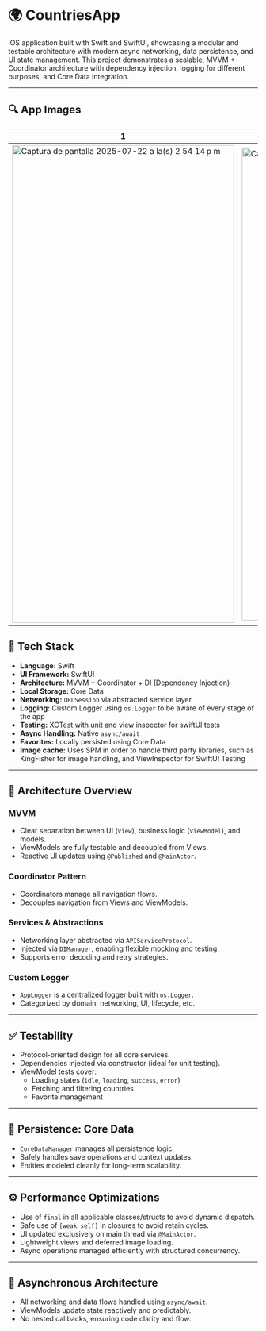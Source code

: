 # 🌍 CountriesApp

iOS application built with Swift and SwiftUI, showcasing a modular and testable architecture with modern async networking, data persistence, and UI state management. This project demonstrates a scalable, MVVM + Coordinator architecture with dependency injection, logging for different purposes, and Core Data integration.

---

## 🔍 App Images
| 1  | 2 | 3 | 4 |
|---|---|---|---|
| <img width="448" height="963" alt="Captura de pantalla 2025-07-22 a la(s) 2 54 14 p m" src="https://github.com/user-attachments/assets/d4767037-a37c-434d-9a8d-2ffde145b787" /> | <img width="445" height="953" alt="Captura de pantalla 2025-07-22 a la(s) 2 55 54 p m" src="https://github.com/user-attachments/assets/05ef0acf-7824-41c5-88b1-dd6ac6f3ac72" /> | <img width="446" height="959" alt="Captura de pantalla 2025-07-22 a la(s) 2 56 24 p m" src="https://github.com/user-attachments/assets/b7cfa35a-8b46-48e9-8e2e-ab9bd39a247e" /> | <img width="446" height="965" alt="Captura de pantalla 2025-07-22 a la(s) 2 57 16 p m" src="https://github.com/user-attachments/assets/491f6153-b195-4c7d-a068-82c1051fe942" /> |


## 🚀 Tech Stack

- **Language:** Swift
- **UI Framework:** SwiftUI
- **Architecture:** MVVM + Coordinator + DI (Dependency Injection)
- **Local Storage:** Core Data
- **Networking:** `URLSession` via abstracted service layer
- **Logging:** Custom Logger using `os.Logger` to be aware of every stage of the app
- **Testing:** XCTest with unit and view inspector for swiftUI tests
- **Async Handling:** Native `async/await`
- **Favorites:** Locally persisted using Core Data
- **Image cache:** Uses SPM in order to handle third party libraries, such as KingFisher for image handling, and ViewInspector for SwiftUI Testing

---

## 🧠 Architecture Overview

### MVVM

- Clear separation between UI (`View`), business logic (`ViewModel`), and models.
- ViewModels are fully testable and decoupled from Views.
- Reactive UI updates using `@Published` and `@MainActor`.

### Coordinator Pattern

- Coordinators manage all navigation flows.
- Decouples navigation from Views and ViewModels.

### Services & Abstractions

- Networking layer abstracted via `APIServiceProtocol`.
- Injected via `DIManager`, enabling flexible mocking and testing.
- Supports error decoding and retry strategies.

### Custom Logger

- `AppLogger` is a centralized logger built with `os.Logger`.
- Categorized by domain: networking, UI, lifecycle, etc.

---

## ✅ Testability

- Protocol-oriented design for all core services.
- Dependencies injected via constructor (ideal for unit testing).
- ViewModel tests cover:
  - Loading states (`idle`, `loading`, `success`, `error`)
  - Fetching and filtering countries
  - Favorite management

---

## 💾 Persistence: Core Data

- `CoreDataManager` manages all persistence logic.
- Safely handles save operations and context updates.
- Entities modeled cleanly for long-term scalability.

---

## ⚙️ Performance Optimizations

- Use of `final` in all applicable classes/structs to avoid dynamic dispatch.
- Safe use of `[weak self]` in closures to avoid retain cycles.
- UI updated exclusively on main thread via `@MainActor`.
- Lightweight views and deferred image loading.
- Async operations managed efficiently with structured concurrency.

---

## 🧵 Asynchronous Architecture

- All networking and data flows handled using `async/await`.
- ViewModels update state reactively and predictably.
- No nested callbacks, ensuring code clarity and flow.


